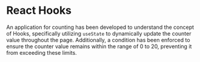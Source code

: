 # React Hooks

An application for counting has been developed to understand the concept of Hooks, specifically utilizing `useState` to dynamically update the counter value throughout the page. Additionally, a condition has been enforced to ensure the counter value remains within the range of 0 to 20, preventing it from exceeding these limits.
